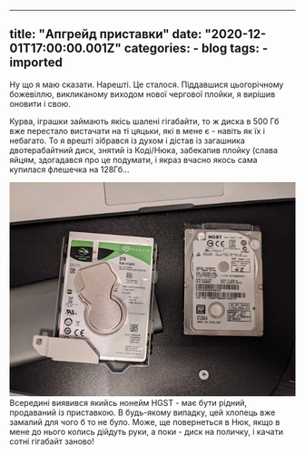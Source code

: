 
---
title: "Апгрейд приставки"
date: "2020-12-01T17:00:00.001Z"
categories:
    - blog
tags:
    - imported
---

Ну що я маю сказати. Нарешті. Це сталося. Піддавшися цьогорічному божевіллю, викликаному виходом нової чергової плойки, я вирішив оновити і свою.

Курва, іграшки займають якісь шалені гігабайти, то ж диска в 500 Гб вже перестало вистачати на ті цяцьки, які в мене є \- навіть як їх і небагато. То я врешті зібрався із духом і дістав із загашника двотерабайтний диск, знятий із Коді/Нюка, забекапив плойку (слава яйцям, здогадався про це подумати, і якраз вчасно якось сама купилася флешечка на 128Гб...

  


[![](thumb_00.jpg)](img00.jpg)  
Всередині виявився якийсь нонейм HGST \- має бути рідний, продаваний із приставкою. В будь\-якому випадку, цей хлопець вже замалий для чого б то не було. Може, ще повернеться в Нюк, якщо в мене до нього колись дійдуть руки, а поки \- диск на поличку, і качати сотні гігабайт заново!


